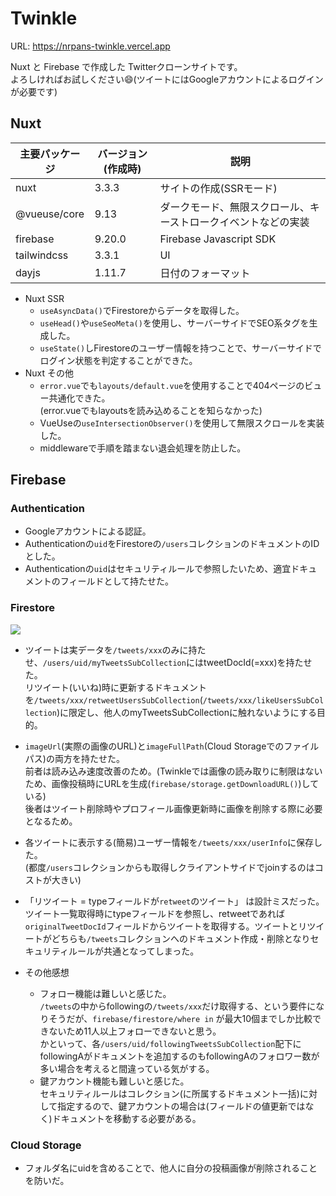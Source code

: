 # Twinkle

URL: https://nrpans-twinkle.vercel.app

Nuxt と Firebase で作成した Twitterクローンサイトです。  
よろしければお試しください😄(ツイートにはGoogleアカウントによるログインが必要です)

## Nuxt
| 主要パッケージ | バージョン(作成時) | 説明                                                           | 
| -------------- | ------------------ | -------------------------------------------------------------- | 
| nuxt           | 3.3.3              | サイトの作成(SSRモード)                                        | 
| @vueuse/core   | 9.13               | ダークモード、無限スクロール、キーストロークイベントなどの実装 | 
| firebase       | 9.20.0             | Firebase Javascript SDK                                        | 
| tailwindcss    | 3.3.1              | UI                                                             | 
| dayjs          | 1.11.7             | 日付のフォーマット                                             | 
- Nuxt SSR
  - `useAsyncData()`でFirestoreからデータを取得した。
  - `useHead()`や`useSeoMeta()`を使用し、サーバーサイドでSEO系タグを生成した。
  - `useState()`しFirestoreのユーザー情報を持つことで、サーバーサイドでログイン状態を判定することができた。
- Nuxt その他
  - `error.vue`でも`layouts/default.vue`を使用することで404ページのビュー共通化できた。  
  (error.vueでもlayoutsを読み込めることを知らなかった)
  - VueUseの`useIntersectionObserver()`を使用して無限スクロールを実装した。
  - middlewareで手順を踏まない退会処理を防止した。
## Firebase
### Authentication
- Googleアカウントによる認証。
- Authenticationの`uid`をFirestoreの`/users`コレクションのドキュメントのIDとした。
- Authenticationの`uid`はセキュリティルールで参照したいため、適宜ドキュメントのフィールドとして持たせた。
### Firestore
<img src="https://user-images.githubusercontent.com/91203083/233816243-96aae752-b926-441f-80ec-1e2fbd7879bf.PNG" />

- ツイートは実データを`/tweets/xxx`のみに持たせ、`/users/uid/myTweetsSubCollection`にはtweetDocId(=xxx)を持たせた。  
リツイート(いいね)時に更新するドキュメントを`/tweets/xxx/retweetUsersSubCollection`(`/tweets/xxx/likeUsersSubCollection`)に限定し、他人のmyTweetsSubCollectionに触れないようにする目的。

- `imageUrl`(実際の画像のURL)と`imageFullPath`(Cloud Storageでのファイルパス)の両方を持たせた。  
前者は読み込み速度改善のため。(Twinkleでは画像の読み取りに制限はないため、画像投稿時にURLを生成(`firebase/storage.getDownloadURL()`)している)  
後者はツイート削除時やプロフィール画像更新時に画像を削除する際に必要となるため。

- 各ツイートに表示する(簡易)ユーザー情報を`/tweets/xxx/userInfo`に保存した。  
(都度`/users`コレクションからも取得しクライアントサイドでjoinするのはコストが大きい)

- 「リツイート = typeフィールドが`retweet`のツイート」 は設計ミスだった。  
ツイート一覧取得時にtypeフィールドを参照し、retweetであれば`originalTweetDocId`フィールドからツイートを取得する。ツイートとリツイートがどちらも`/tweets`コレクションへのドキュメント作成・削除となりセキュリティルールが共通となってしまった。

- その他感想
  - フォロー機能は難しいと感じた。  
  `/tweets`の中からfollowingの`/tweets/xxx`だけ取得する、という要件になりそうだが、`firebase/firestore/where in` が最大10個までしか比較できないため11人以上フォローできないと思う。  
  かといって、各`/users/uid/followingTweetsSubCollection`配下にfollowingAがドキュメントを追加するのもfollowingAのフォロワー数が多い場合を考えると間違っている気がする。
  - 鍵アカウント機能も難しいと感じた。  
  セキュリティルールはコレクション(に所属するドキュメント一括)に対して指定するので、鍵アカウントの場合は(フィールドの値更新ではなく)ドキュメントを移動する必要がある。
### Cloud Storage
- フォルダ名にuidを含めることで、他人に自分の投稿画像が削除されることを防いだ。